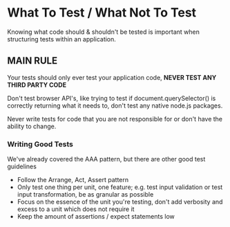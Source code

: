 # What To Test / What Not To Test

Knowing what code should & shouldn't be tested is important when structuring tests within an application. 

## MAIN RULE 

Your tests should only ever test your application code, **NEVER TEST ANY THIRD PARTY CODE**

Don't test browser API's, like trying to test if document.querySelector() is correctly returning what it needs to, don't test any native node.js packages.

Never write tests for code that you are not responsible for or don't have the ability to change.

### Writing Good Tests

We've already covered the AAA pattern, but there are other good test guidelines

- Follow the Arrange, Act, Assert pattern
- Only test one thing per unit, one feature; e.g. test input validation or test input transformation, be as granular as possible
- Focus on the essence of the unit you're testing, don't add verbosity and excess to a unit which does not require it
- Keep the amount of assertions / expect statements low 

